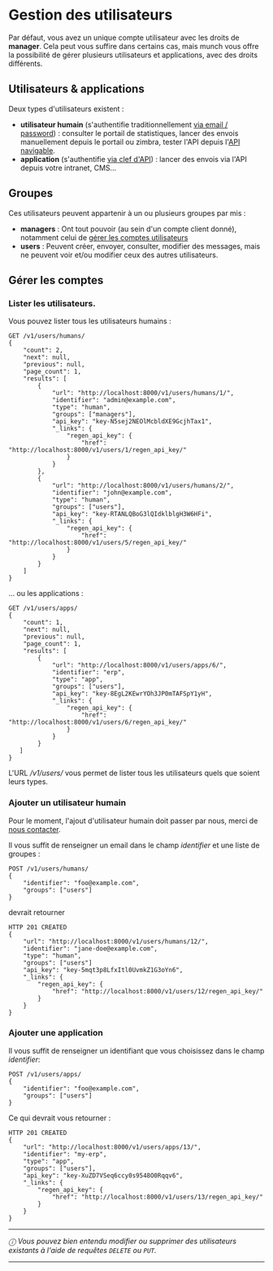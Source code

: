 Gestion des utilisateurs
=======================

Par défaut, vous avez un unique compte utilisateur avec les droits de
**manager**. Cela peut vous suffire dans certains cas, mais munch vous offre la
possibilité de gérer plusieurs utilisateurs et applications, avec des droits
différents.


## Utilisateurs & applications

Deux types d'utilisateurs existent :

* **utilisateur humain** (s'authentifie traditionnellement
  [via email / password](/api/auth/#authentification-par-session-pour-testsdebug))
    : consulter le portail de statistiques, lancer des envois manuellement
    depuis le portail ou zimbra, tester l'API depuis
    l'[API navigable](/api/intro/#api-navigable).
* **application** (s'authentifie
    [via clef d'API](/api/auth/#par-clef-dapi-http-basic)) : lancer des envois
    via l'API depuis votre intranet, CMS...


## Groupes

Ces utilisateurs peuvent appartenir à un ou plusieurs groupes par mis :

- **managers** : Ont tout pouvoir (au sein d'un compte client donné), notamment
  celui de [gérer les comptes utilisateurs](/api/users/#gerer-les-comptes)
- **users** : Peuvent créer, envoyer, consulter, modifier des messages, mais ne
  peuvent voir et/ou modifier ceux des autres utilisateurs.

## Gérer les comptes

### Lister les utilisateurs.


Vous pouvez lister tous les utilisateurs humains :

    GET /v1/users/humans/
    {
        "count": 2,
        "next": null,
        "previous": null,
        "page_count": 1,
        "results": [
            {
                "url": "http://localhost:8000/v1/users/humans/1/",
                "identifier": "admin@example.com",
                "type": "human",
                "groups": ["managers"],
                "api_key": "key-N5sej2NEOlMcbldXE9GcjhTax1",
                "_links": {
                    "regen_api_key": {
                        "href": "http://localhost:8000/v1/users/1/regen_api_key/"
                    }
                }
            },
            {
                "url": "http://localhost:8000/v1/users/humans/2/",
                "identifier": "john@example.com",
                "type": "human",
                "groups": ["users"],
                "api_key": "key-RTANLQBoG3lQIdklblgH3W6HFi",
                "_links": {
                    "regen_api_key": {
                        "href": "http://localhost:8000/v1/users/5/regen_api_key/"
                    }
                }
            }
        ]
    }


... ou les applications :


    GET /v1/users/apps/
    {
        "count": 1,
        "next": null,
        "previous": null,
        "page_count": 1,
        "results": [
            {
                "url": "http://localhost:8000/v1/users/apps/6/",
                "identifier": "erp",
                "type": "app",
                "groups": ["users"],
                "api_key": "key-8EgL2KEwrYOh3JP0mTAFSpY1yH",
                "_links": {
                    "regen_api_key": {
                        "href": "http://localhost:8000/v1/users/6/regen_api_key/"
                    }
                }
            }
       ]
    }


L'URL */v1/users/* vous permet de lister tous les utilisateurs quels que soient
leurs types.

### Ajouter un utilisateur humain

Pour le moment, l'ajout d'utilisateur humain doit passer par nous, merci de
[nous contacter](http://www.oasiswork.fr/contact/).

Il vous suffit de renseigner un email dans le champ *identifier* et une liste
de groupes :

    POST /v1/users/humans/
    {
        "identifier": "foo@example.com",
        "groups": ["users"]
    }


devrait retourner


    HTTP 201 CREATED
    {
        "url": "http://localhost:8000/v1/users/humans/12/",
        "identifier": "jane-doe@example.com",
        "type": "human",
        "groups": ["users"]
        "api_key": "key-5mqt3p8LfxItl0UvmkZ1G3oYn6",
        "_links": {
            "regen_api_key": {
                "href": "http://localhost:8000/v1/users/12/regen_api_key/"
            }
        }
    }


### Ajouter une application


Il vous suffit de renseigner un identifiant que vous choisissez dans le champ *identifier*:

    POST /v1/users/apps/
    {
        "identifier": "foo@example.com",
        "groups": ["users"]
    }


Ce qui devrait vous retourner :

    HTTP 201 CREATED
    {
        "url": "http://localhost:8000/v1/users/apps/13/",
        "identifier": "my-erp",
        "type": "app",
        "groups": ["users"],
        "api_key": "key-XuZD7VSeq6ccy0s9548O0Rqqv6",
        "_links": {
            "regen_api_key": {
                "href": "http://localhost:8000/v1/users/13/regen_api_key/"
            }
        }
    }



---

*ⓘ Vous pouvez bien entendu modifier ou supprimer des utilisateurs existants à
l'aide de requêtes `DELETE` ou `PUT`.*

---
